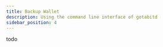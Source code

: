```yaml
---
title: Backup Wallet
description: Using the command line interface of gotabitd
sidebar_position: 4
---
```


todo
